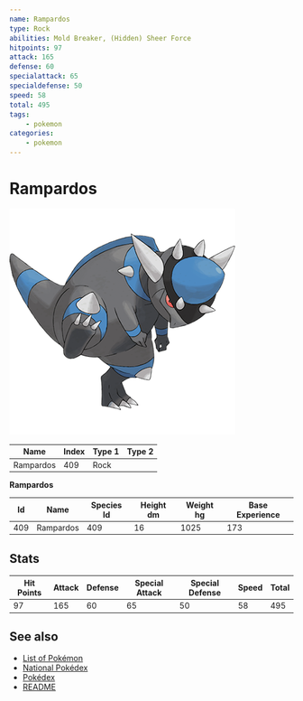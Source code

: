 ```yaml
---
name: Rampardos
type: Rock
abilities: Mold Breaker, (Hidden) Sheer Force
hitpoints: 97
attack: 165
defense: 60
specialattack: 65
specialdefense: 50
speed: 58
total: 495
tags:
    - pokemon
categories:
    - pokemon
---
```


# Rampardos


![Rampardos](images/409.png)

| **Name** | **Index** | **Type 1** | **Type 2** |
|----|----|----|----|
| Rampardos | 409 | Rock  |  |

**Rampardos** 




| **Id** | **Name** | **Species Id** | **Height dm** | **Weight hg** | **Base Experience** |
|--------|----------|----------------|------------|------------|---------------------|
| 409 | Rampardos | 409 | 16 | 1025 | 173 |



## Stats

| **Hit Points** | **Attack** | **Defense** | **Special Attack** | **Special Defense** | **Speed** | **Total** |
|----------------|------------|-------------|--------------------|---------------------|-----------|-----------|
| 97 | 165 | 60 | 65 | 50 | 58 | 495 |

## See also

- [List of Pokémon](../pokemon.md)
- [National Pokédex](../national_pokedex.md)
- [Pokédex](../pokedex.md)
- [README](../README.md)
